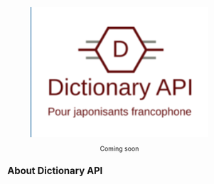 <p align="center"><a href="https://github.com/J-BT/DictionaryAPI" target="_blank"><img src="https://github.com/J-BT/DictionaryAPI/blob/main/public/images/logoDictionaryAPI.png" width="400"></a></p>

<p align="center">
Coming soon
</p>

## About Dictionary API
